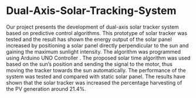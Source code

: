 # Dual-Axis-Solar-Tracking-System
Our project presents the development of dual-axis solar tracker system based on predictive control algorithms. This prototype of solar tracker was tested and the result has shown the energy output of the solar panel increased by positioning a solar panel directly perpendicular to the sun and gaining the maximum sunlight intensity. The algorithm was programmed using   Arduino UNO Controller . The proposed solar time algorithm was used based on the sun’s position and sending the signal to the motor, thus moving the tracker towards the sun automatically. The performance of the system was tested and compared with static solar panel. The results have shown that the solar tracker was increased the percentage harvesting of the PV generation around 21.4%.
